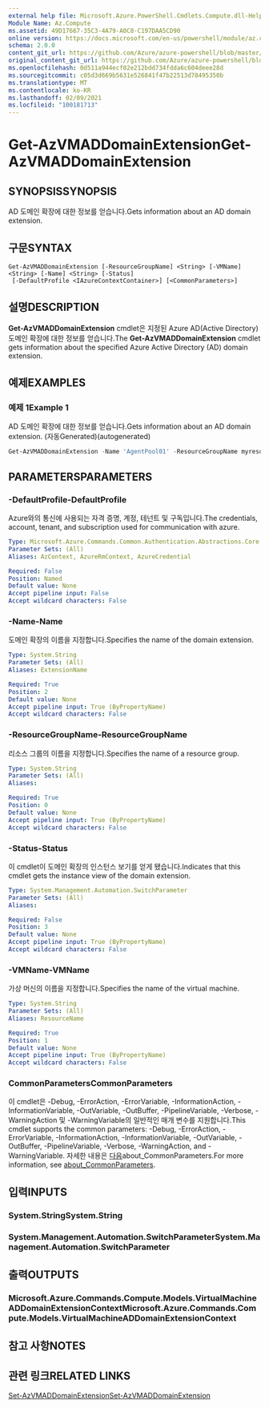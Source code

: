 ```yaml
---
external help file: Microsoft.Azure.PowerShell.Cmdlets.Compute.dll-Help.xml
Module Name: Az.Compute
ms.assetid: 49D17667-35C3-4A79-A0C8-C197DAA5CD90
online version: https://docs.microsoft.com/en-us/powershell/module/az.compute/get-azvmaddomainextension
schema: 2.0.0
content_git_url: https://github.com/Azure/azure-powershell/blob/master/src/Compute/Compute/help/Get-AzVMADDomainExtension.md
original_content_git_url: https://github.com/Azure/azure-powershell/blob/master/src/Compute/Compute/help/Get-AzVMADDomainExtension.md
ms.openlocfilehash: 0d511a944ecf02e212bdd734fdda6c604deee28d
ms.sourcegitcommit: c05d3d669b5631e526841f47b22513d78495350b
ms.translationtype: MT
ms.contentlocale: ko-KR
ms.lasthandoff: 02/09/2021
ms.locfileid: "100181713"
---
```

# <span data-ttu-id="959aa-101">Get-AzVMADDomainExtension</span><span class="sxs-lookup"><span data-stu-id="959aa-101">Get-AzVMADDomainExtension</span></span>

## <span data-ttu-id="959aa-102">SYNOPSIS</span><span class="sxs-lookup"><span data-stu-id="959aa-102">SYNOPSIS</span></span>
<span data-ttu-id="959aa-103">AD 도메인 확장에 대한 정보를 얻습니다.</span><span class="sxs-lookup"><span data-stu-id="959aa-103">Gets information about an AD domain extension.</span></span>

## <span data-ttu-id="959aa-104">구문</span><span class="sxs-lookup"><span data-stu-id="959aa-104">SYNTAX</span></span>

```
Get-AzVMADDomainExtension [-ResourceGroupName] <String> [-VMName] <String> [-Name] <String> [-Status]
 [-DefaultProfile <IAzureContextContainer>] [<CommonParameters>]
```

## <span data-ttu-id="959aa-105">설명</span><span class="sxs-lookup"><span data-stu-id="959aa-105">DESCRIPTION</span></span>
<span data-ttu-id="959aa-106">**Get-AzVMADDomainExtension** cmdlet은 지정된 Azure AD(Active Directory) 도메인 확장에 대한 정보를 얻습니다.</span><span class="sxs-lookup"><span data-stu-id="959aa-106">The **Get-AzVMADDomainExtension** cmdlet gets information about the specified Azure Active Directory (AD) domain extension.</span></span>

## <span data-ttu-id="959aa-107">예제</span><span class="sxs-lookup"><span data-stu-id="959aa-107">EXAMPLES</span></span>

### <span data-ttu-id="959aa-108">예제 1</span><span class="sxs-lookup"><span data-stu-id="959aa-108">Example 1</span></span>

<span data-ttu-id="959aa-109">AD 도메인 확장에 대한 정보를 얻습니다.</span><span class="sxs-lookup"><span data-stu-id="959aa-109">Gets information about an AD domain extension.</span></span> <span data-ttu-id="959aa-110">(자동Generated)</span><span class="sxs-lookup"><span data-stu-id="959aa-110">(autogenerated)</span></span>

```powershell <!-- Aladdin Generated Example --> 
Get-AzVMADDomainExtension -Name 'AgentPool01' -ResourceGroupName myresourcegroup -VMName 'VM01'
```

## <span data-ttu-id="959aa-111">PARAMETERS</span><span class="sxs-lookup"><span data-stu-id="959aa-111">PARAMETERS</span></span>

### <span data-ttu-id="959aa-112">-DefaultProfile</span><span class="sxs-lookup"><span data-stu-id="959aa-112">-DefaultProfile</span></span>
<span data-ttu-id="959aa-113">Azure와의 통신에 사용되는 자격 증명, 계정, 테넌트 및 구독입니다.</span><span class="sxs-lookup"><span data-stu-id="959aa-113">The credentials, account, tenant, and subscription used for communication with azure.</span></span>

```yaml
Type: Microsoft.Azure.Commands.Common.Authentication.Abstractions.Core.IAzureContextContainer
Parameter Sets: (All)
Aliases: AzContext, AzureRmContext, AzureCredential

Required: False
Position: Named
Default value: None
Accept pipeline input: False
Accept wildcard characters: False
```

### <span data-ttu-id="959aa-114">-Name</span><span class="sxs-lookup"><span data-stu-id="959aa-114">-Name</span></span>
<span data-ttu-id="959aa-115">도메인 확장의 이름을 지정합니다.</span><span class="sxs-lookup"><span data-stu-id="959aa-115">Specifies the name of the domain extension.</span></span>

```yaml
Type: System.String
Parameter Sets: (All)
Aliases: ExtensionName

Required: True
Position: 2
Default value: None
Accept pipeline input: True (ByPropertyName)
Accept wildcard characters: False
```

### <span data-ttu-id="959aa-116">-ResourceGroupName</span><span class="sxs-lookup"><span data-stu-id="959aa-116">-ResourceGroupName</span></span>
<span data-ttu-id="959aa-117">리소스 그룹의 이름을 지정합니다.</span><span class="sxs-lookup"><span data-stu-id="959aa-117">Specifies the name of a resource group.</span></span>

```yaml
Type: System.String
Parameter Sets: (All)
Aliases:

Required: True
Position: 0
Default value: None
Accept pipeline input: True (ByPropertyName)
Accept wildcard characters: False
```

### <span data-ttu-id="959aa-118">-Status</span><span class="sxs-lookup"><span data-stu-id="959aa-118">-Status</span></span>
<span data-ttu-id="959aa-119">이 cmdlet이 도메인 확장의 인스턴스 보기를 얻게 됐습니다.</span><span class="sxs-lookup"><span data-stu-id="959aa-119">Indicates that this cmdlet gets the instance view of the domain extension.</span></span>

```yaml
Type: System.Management.Automation.SwitchParameter
Parameter Sets: (All)
Aliases:

Required: False
Position: 3
Default value: None
Accept pipeline input: True (ByPropertyName)
Accept wildcard characters: False
```

### <span data-ttu-id="959aa-120">-VMName</span><span class="sxs-lookup"><span data-stu-id="959aa-120">-VMName</span></span>
<span data-ttu-id="959aa-121">가상 머신의 이름을 지정합니다.</span><span class="sxs-lookup"><span data-stu-id="959aa-121">Specifies the name of the virtual machine.</span></span>

```yaml
Type: System.String
Parameter Sets: (All)
Aliases: ResourceName

Required: True
Position: 1
Default value: None
Accept pipeline input: True (ByPropertyName)
Accept wildcard characters: False
```

### <span data-ttu-id="959aa-122">CommonParameters</span><span class="sxs-lookup"><span data-stu-id="959aa-122">CommonParameters</span></span>
<span data-ttu-id="959aa-123">이 cmdlet은 -Debug, -ErrorAction, -ErrorVariable, -InformationAction, -InformationVariable, -OutVariable, -OutBuffer, -PipelineVariable, -Verbose, -WarningAction 및 -WarningVariable의 일반적인 매개 변수를 지원합니다.</span><span class="sxs-lookup"><span data-stu-id="959aa-123">This cmdlet supports the common parameters: -Debug, -ErrorAction, -ErrorVariable, -InformationAction, -InformationVariable, -OutVariable, -OutBuffer, -PipelineVariable, -Verbose, -WarningAction, and -WarningVariable.</span></span> <span data-ttu-id="959aa-124">자세한 내용은 [다음](http://go.microsoft.com/fwlink/?LinkID=113216)about_CommonParameters.</span><span class="sxs-lookup"><span data-stu-id="959aa-124">For more information, see [about_CommonParameters](http://go.microsoft.com/fwlink/?LinkID=113216).</span></span>

## <span data-ttu-id="959aa-125">입력</span><span class="sxs-lookup"><span data-stu-id="959aa-125">INPUTS</span></span>

### <span data-ttu-id="959aa-126">System.String</span><span class="sxs-lookup"><span data-stu-id="959aa-126">System.String</span></span>

### <span data-ttu-id="959aa-127">System.Management.Automation.SwitchParameter</span><span class="sxs-lookup"><span data-stu-id="959aa-127">System.Management.Automation.SwitchParameter</span></span>

## <span data-ttu-id="959aa-128">출력</span><span class="sxs-lookup"><span data-stu-id="959aa-128">OUTPUTS</span></span>

### <span data-ttu-id="959aa-129">Microsoft.Azure.Commands.Compute.Models.VirtualMachineADDomainExtensionContext</span><span class="sxs-lookup"><span data-stu-id="959aa-129">Microsoft.Azure.Commands.Compute.Models.VirtualMachineADDomainExtensionContext</span></span>

## <span data-ttu-id="959aa-130">참고 사항</span><span class="sxs-lookup"><span data-stu-id="959aa-130">NOTES</span></span>

## <span data-ttu-id="959aa-131">관련 링크</span><span class="sxs-lookup"><span data-stu-id="959aa-131">RELATED LINKS</span></span>

[<span data-ttu-id="959aa-132">Set-AzVMADDomainExtension</span><span class="sxs-lookup"><span data-stu-id="959aa-132">Set-AzVMADDomainExtension</span></span>](./Set-AzVMADDomainExtension.md)


